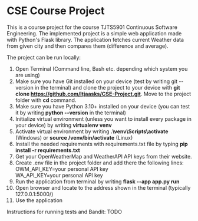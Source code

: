 <h1>CSE Course Project</h1>

This is a course project for the course TJTS5901 Continuous Software Engineering. The implemented project is a simple web application made with Python's Flask library. The application fetches current Weather data from given city and then compares them (difference and average). 

The project can be run locally:
1. Open Terminal (Command line, Bash etc. depending which system you are using)
2. Make sure you have Git installed on your device (test by writing git --version in the terminal) and clone the project to your device with **git clone https://github.com/ltjaasks/CSE-Project.git**. Move to the project folder with **cd** command.
3. Make sure you have Python 3.10+ installed on your device (you can test it by writing **python --version** in the terminal)
4. Initialize virtual environment (unless you want to install every package in your device) by writing **virtualenv venv**
5. Activate virtual environment by writing **.\venv\Scripts\activate** (Windows) or **source /venv/bin/activate** (Linux)
6. Install the needed requirements with requirements.txt file by typing **pip install -r requirements.txt**
7. Get your OpenWeatherMap and WeatherAPI API keys from their website.
8. Create .env file in the project folder and add there the following lines: <br>
    OWM_API_KEY=your personal API key <br>
    WA_API_KEY=your personal API key
9. Run the application from terminal by writing **flask --app app.py run**
10. Open browser and locate to the address shown in the terminal (typically 127.0.0.1:5000/)
11. Use the application

Instructions for running tests and Bandit:
TODO
